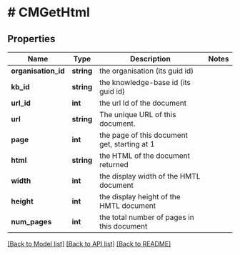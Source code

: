 # # CMGetHtml

## Properties

Name | Type | Description | Notes
------------ | ------------- | ------------- | -------------
**organisation_id** | **string** | the organisation (its guid id) |
**kb_id** | **string** | the knowledge-base id (its guid id) |
**url_id** | **int** | the url Id of the document |
**url** | **string** | The unique URL of this document. |
**page** | **int** | the page of this document get, starting at 1 |
**html** | **string** | the HTML of the document returned |
**width** | **int** | the display width of the HMTL document |
**height** | **int** | the display height of the HMTL document |
**num_pages** | **int** | the total number of pages in this document |

[[Back to Model list]](../../README.md#models) [[Back to API list]](../../README.md#endpoints) [[Back to README]](../../README.md)
